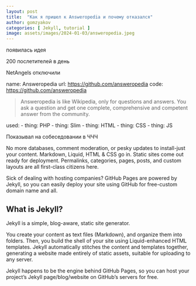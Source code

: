 ```yaml
---
layout: post
title:  "Как я пришел к Answeropedia и почему отказался"
author: gomzyakov
categories: [ Jekyll, tutorial ]
image: assets/images/2024-01-03/answeropedia.jpeg
---
```



появилась идея

200 послетителей в день

NetAngels отключили

name: Answeropedia
  url: https://github.com/answeropedia
  code: https://github.com/answeropedia
  


>Answeropedia is like Wikipedia, only for questions and answers. You ask a question and get one complete, comprehensive and competent answer from the community.
  


  used:
    - thing: PHP
    - thing: Slim
    - thing: HTML
    - thing: CSS
    - thing: JS


Показывал на собеседовании в ЧЧЧ

No more databases, comment moderation, or pesky updates to install-just your content. Markdown, Liquid, HTML & CSS go in. Static sites come out ready for deployment. Permalinks, categories, pages, posts, and custom layouts are all first-class citizens here.

Sick of dealing with hosting companies? GitHub Pages are powered by Jekyll, so you can easily deploy your site using GitHub for free-custom domain name and all.

## What is Jekyll?

Jekyll is a simple, blog-aware, static site generator.

You create your content as text files (Markdown), and organize them into folders. Then, you build the shell of your site using Liquid-enhanced HTML templates. Jekyll automatically stitches the content and templates together, generating a website made entirely of static assets, suitable for uploading to any server.

Jekyll happens to be the engine behind GitHub Pages, so you can host your project’s Jekyll page/blog/website on GitHub’s servers for free.